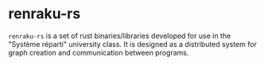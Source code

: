 # renraku-rs

`renraku-rs` is a set of rust binaries/libraries developed for use in the "Système réparti" university class.
It is designed as a distributed system for graph creation and communication between programs.

